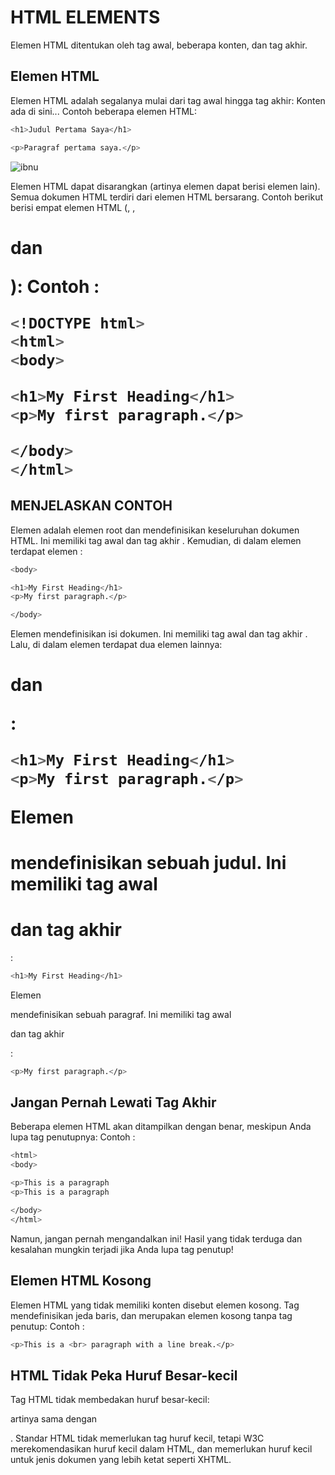 # HTML ELEMENTS
Elemen HTML ditentukan oleh tag awal, beberapa konten, dan tag akhir.
## Elemen HTML
Elemen HTML adalah segalanya mulai dari tag awal hingga tag akhir:
<tagname>Konten ada di sini...</tagname>
Contoh beberapa elemen HTML:
``` sh
<h1>Judul Pertama Saya</h1>
```
``` sh
<p>Paragraf pertama saya.</p>
```

![ibnu](https://github.com/uin-unit/docs-html/blob/main/images/elements.png)

Elemen HTML dapat disarangkan (artinya elemen dapat berisi elemen lain).
Semua dokumen HTML terdiri dari elemen HTML bersarang.
Contoh berikut berisi empat elemen HTML (<html>, <body>, <h1> dan <p>):
Contoh : 
``` sh
<!DOCTYPE html>
<html>
<body>

<h1>My First Heading</h1>
<p>My first paragraph.</p>

</body>
</html>
```
## MENJELASKAN CONTOH
Elemen <html> adalah elemen root dan mendefinisikan keseluruhan dokumen HTML.
Ini memiliki tag awal <html> dan tag akhir </html>.
Kemudian, di dalam elemen <html> terdapat elemen <body>:
``` sh
<body>

<h1>My First Heading</h1>
<p>My first paragraph.</p>

</body>
```
Elemen <body> mendefinisikan isi dokumen.
Ini memiliki tag awal <body> dan tag akhir </body>.
Lalu, di dalam elemen <body> terdapat dua elemen lainnya: <h1> dan <p>:
``` sh
<h1>My First Heading</h1>
<p>My first paragraph.</p>
```
Elemen <h1> mendefinisikan sebuah judul.
Ini memiliki tag awal <h1> dan tag akhir </h1>:
``` sh
<h1>My First Heading</h1>
```
Elemen <p> mendefinisikan sebuah paragraf.
Ini memiliki tag awal <p> dan tag akhir </p>:
``` sh
<p>My first paragraph.</p>
```
## Jangan Pernah Lewati Tag Akhir
Beberapa elemen HTML akan ditampilkan dengan benar, meskipun Anda lupa tag penutupnya:
Contoh : 
``` sh
<html>
<body>

<p>This is a paragraph
<p>This is a paragraph

</body>
</html>
```
Namun, jangan pernah mengandalkan ini! Hasil yang tidak terduga dan kesalahan mungkin terjadi jika Anda lupa tag penutup!
## Elemen HTML Kosong
Elemen HTML yang tidak memiliki konten disebut elemen kosong.
Tag <br> mendefinisikan jeda baris, dan merupakan elemen kosong tanpa tag penutup:
Contoh : 
``` sh
<p>This is a <br> paragraph with a line break.</p>
```
## HTML Tidak Peka Huruf Besar-kecil
Tag HTML tidak membedakan huruf besar-kecil: <P> artinya sama dengan <p>.
Standar HTML tidak memerlukan tag huruf kecil, tetapi W3C merekomendasikan huruf kecil dalam HTML, dan memerlukan huruf kecil untuk jenis dokumen yang lebih ketat seperti XHTML.

